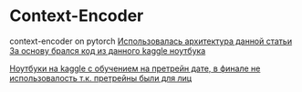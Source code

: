# Context-Encoder
context-encoder on pytorch
[Использовалась архитектура данной статьи](https://arxiv.org/pdf/1604.07379v2.pdf)
[За основу брался код из данного kaggle ноутбука](https://www.kaggle.com/balraj98/context-encoder-gan-for-image-inpainting-pytorch/data)

[Ноутбуки на kaggle с обучением на претрейн дате, в финале не использовалость т.к. претрейны были для лиц](https://www.kaggle.com/v1lkaav1lka/context-encoder-gan)
